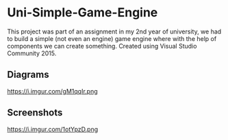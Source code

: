 # Uni-Simple-Game-Engine

This project was part of an assignment in my 2nd year of university, we had to build a simple (not even an engine) game engine where with the help of components we can create something. Created using Visual Studio Community 2015.

## Diagrams
https://i.imgur.com/gM1qqIr.png

## Screenshots
https://i.imgur.com/1otYpzD.png
